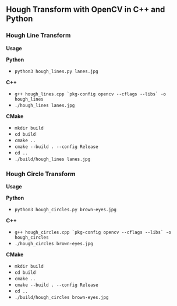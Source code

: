 ## Hough Transform with OpenCV in C++ and Python

### Hough Line Transform

**Usage**

**Python**

- ```python3 hough_lines.py lanes.jpg```

**C++**

- ```g++ hough_lines.cpp `pkg-config opencv --cflags --libs` -o hough_lines```
- ```./hough_lines lanes.jpg```

**CMake**

- ```mkdir build```
- ```cd build```
- ```cmake ..```
- ```cmake --build . --config Release```
- ```cd ..```
- ```./build/hough_lines lanes.jpg```

### Hough Circle Transform

**Usage**

**Python**

- ```python3 hough_circles.py brown-eyes.jpg```

**C++**

- ```g++ hough_circles.cpp `pkg-config opencv --cflags --libs` -o hough_circles```
- ```./hough_circles brown-eyes.jpg```

**CMake**

- ```mkdir build```
- ```cd build```
- ```cmake ..```
- ```cmake --build . --config Release```
- ```cd ..```
- ```./build/hough_circles brown-eyes.jpg```
